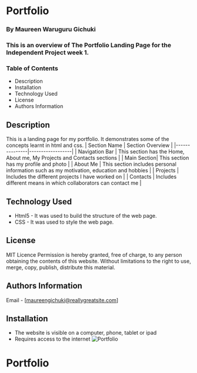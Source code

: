 # Portfolio


### By Maureen Waruguru Gichuki
### This is an overview of The Portfolio Landing Page for the Independent Project week 1.


### Table of Contents

+ Description
+ Installation
+ Technology Used
+ License
+ Authors Information

## Description 
This is a landing page for my portfolio. It demonstrates some of the concepts learnt in html and css.
| Section Name | Section Overview |
|---------------|------------------|
| Navigation Bar | This section has the Home, About me, My Projects and Contacts sections |
| Main Section| This section has my profile and photo |
| About Me | This section includes personal information such as my motivation, education and hobbies |
| Projects | Includes the different projects I have worked on |
| Contacts | Includes different means in which collaborators can contact me |

## Technology Used
* Html5 - It was used to build the structure of the web page.
* CSS - It was used to style the web page.

## License
MIT Licence
Permission is hereby granted, free of charge, to any person obtaining the contents of this website. Without limitations
to the right to use, merge, copy, publish, distribute this material.

## Authors Information
Email - [maureengichuki@reallygreatsite.com]

## Installation
* The website is visible on a computer, phone, tablet or ipad
* Requires access to the internet
![Portfolio](https://encrypted-tbn0.gstatic.com/images?q=tbn:ANd9GcQV1mEnxRNkP3fzLH4ykA3dysIxYNBkEG5ROg&usqp=CAU)
# Portfolio
